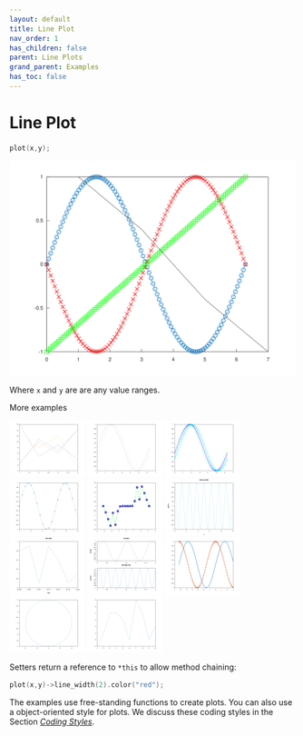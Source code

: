 ```yaml
---
layout: default
title: Line Plot
nav_order: 1
has_children: false
parent: Line Plots
grand_parent: Examples
has_toc: false
---
```

# Line Plot

```cpp
plot(x,y); 
```

[![example_plot_1](../line_plot/plot/plot_1.svg)](../../../examples/line_plot/plot/plot_1.cpp)

Where `x` and `y` are are any value ranges.


More examples
    
[![example_plot_2](../line_plot/plot/plot_2_thumb.png)](../../../examples/line_plot/plot/plot_2.cpp)  [![example_plot_3](../line_plot/plot/plot_3_thumb.png)](../../../examples/line_plot/plot/plot_3.cpp)  [![example_plot_4](../line_plot/plot/plot_4_thumb.png)](../../../examples/line_plot/plot/plot_4.cpp)  [![example_plot_5](../line_plot/plot/plot_5_thumb.png)](../../../examples/line_plot/plot/plot_5.cpp)  [![example_plot_6](../line_plot/plot/plot_6_thumb.png)](../../../examples/line_plot/plot/plot_6.cpp)  [![example_plot_7](../line_plot/plot/plot_7_thumb.png)](../../../examples/line_plot/plot/plot_7.cpp)  [![example_plot_8](../line_plot/plot/plot_8_thumb.png)](../../../examples/line_plot/plot/plot_8.cpp)  [![example_plot_9](../line_plot/plot/plot_9_thumb.png)](../../../examples/line_plot/plot/plot_9.cpp)  [![example_plot_10](../line_plot/plot/plot_10_thumb.png)](../../../examples/line_plot/plot/plot_10.cpp)  [![example_plot_11](../line_plot/plot/plot_11_thumb.png)](../../../examples/line_plot/plot/plot_11.cpp)  [![example_plot_12](../line_plot/plot/plot_12_thumb.png)](../../../examples/line_plot/plot/plot_12.cpp)
  

Setters return a reference to `*this` to allow method chaining:

```cpp
plot(x,y)->line_width(2).color("red");
```

The examples use free-standing functions to create plots. You can also use a object-oriented style for plots. We discuss these coding styles in the Section [*Coding Styles*](../../coding-styles.md).



